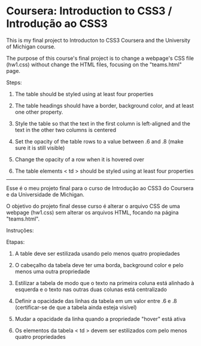 # Coursera: Introduction to CSS3 / Introdução ao CSS3

This is my final project to Introducton to CSS3 Coursera and the University of Michigan course.

The purpose of this course's final project is to change a webpage's CSS file (hw1.css) without change the HTML files, focusing on the "teams.html" page.

Steps:

1) The table should be styled using at least four properties 

2) The table headings should have a border, background color, and at least one other property.

3) Style the table so that the text in the first column is left-aligned and the text in the other two columns is centered 

4) Set the opacity of the table rows to a value between .6 and .8 (make sure it is still visible) 

5) Change the opacity of a row when it is hovered over 

6) The table elements < td > should be styled using at least four properties

___

Esse é o meu projeto final para o curso de Introdução ao CSS3 do Coursera e da Universidade de Michigan.

O objetivo do projeto final desse curso é alterar o arquivo CSS de uma webpage (hw1.css) sem alterar os arquivos HTML, focando na página "teams.html".

Instruções:

Etapas:

1) A table deve ser estilizada usando pelo menos quatro propiedades

2) O cabeçalho da tabela deve ter uma borda, background color e pelo menos uma outra propriedade

3) Estilizar a tabela de modo que o texto na primeira coluna está alinhado à esquerda e o texto nas outras duas colunas está centralizado

4) Definir a opacidade das linhas da tabela em um valor entre .6 e .8 (certificar-se de que a tabela ainda esteja visível)

5) Mudar a opacidade da linha quando a propriedade "hover" está ativa

6) Os elementos da tabela < td > devem ser estilizados com pelo menos quatro propriedades

